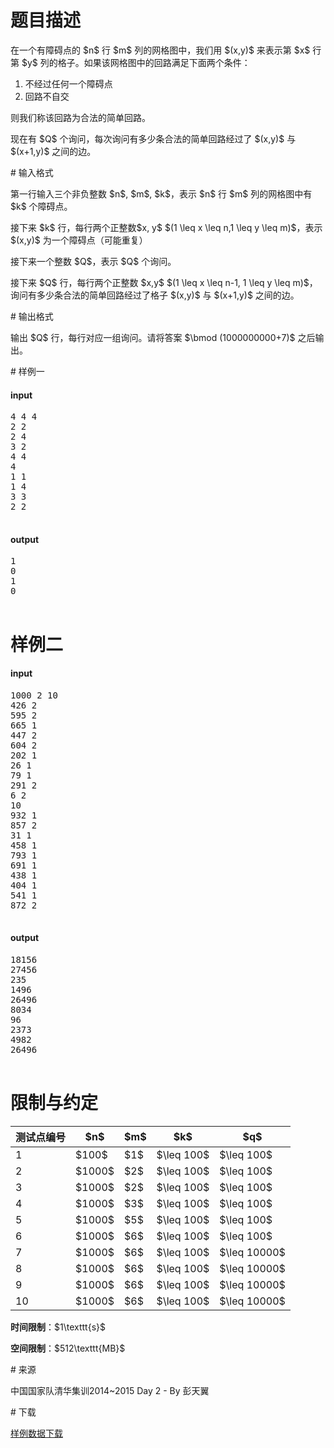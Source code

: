 # 题目描述

<p>在一个有障碍点的 $n$ 行 $m$ 列的网格图中，我们用 $(x,y)$ 来表示第 $x$ 行第 $y$ 列的格子。如果该网格图中的回路满足下面两个条件：</p>
<ol><li>不经过任何一个障碍点</li>
<li>回路不自交</li>
</ol><p>则我们称该回路为合法的简单回路。</p>
<p>现在有 $Q$ 个询问，每次询问有多少条合法的简单回路经过了 $(x,y)$ 与 $(x+1,y)$ 之间的边。</p>
# 输入格式


<p>第一行输入三个非负整数 $n$, $m$, $k$，表示 $n$ 行 $m$ 列的网格图中有 $k$ 个障碍点。</p>
<p>接下来 $k$ 行，每行两个正整数$x, y$ $(1 \leq x \leq n,1 \leq y \leq m)$，表示 $(x,y)$ 为一个障碍点（可能重复）</p>
<p>接下来一个整数 $Q$，表示 $Q$ 个询问。</p>
<p>接下来 $Q$ 行，每行两个正整数 $x,y$ $(1 \leq x \leq n-1, 1 \leq y \leq m)$，询问有多少条合法的简单回路经过了格子 $(x,y)$ 与 $(x+1,y)$ 之间的边。</p>
# 输出格式


<p>输出 $Q$ 行，每行对应一组询问。请将答案 $\bmod (1000000000+7)$ 之后输出。</p>
# 样例一


<h4>input</h4>
<pre>4 4 4
2 2
2 4
3 2
4 4
4
1 1
1 4
3 3
2 2

</pre>

<h4>output</h4>
<pre>1
0
1
0

</pre>

# 样例二


<h4>input</h4>
<pre>1000 2 10
426 2
595 2
665 1
447 2
604 2
202 1
26 1
79 1
291 2
6 2
10
932 1
857 2
31 1
458 1
793 1
691 1
438 1
404 1
541 1
872 2

</pre>

<h4>output</h4>
<pre>18156
27456
235
1496
26496
8034
96
2373
4982
26496

</pre>

# 限制与约定


<div class="table-responsive">
<table class="table table-bordered table-text-center table-vertical-middle"><thead><tr><th>测试点编号</th>
<th>$n$</th>
<th>$m$</th>
<th>$k$</th>
<th>$q$</th>
</tr></thead><tbody><tr><td>1</td><td>$100$</td><td>$1$</td><td>$\leq 100$</td><td>$\leq 100$</td></tr><tr><td>2</td><td>$1000$</td><td>$2$</td><td>$\leq 100$</td><td>$\leq 100$</td></tr><tr><td>3</td><td>$1000$</td><td>$2$</td><td>$\leq 100$</td><td>$\leq 100$</td></tr><tr><td>4</td><td>$1000$</td><td>$3$</td><td>$\leq 100$</td><td>$\leq 100$</td></tr><tr><td>5</td><td>$1000$</td><td>$5$</td><td>$\leq 100$</td><td>$\leq 100$</td></tr><tr><td>6</td><td>$1000$</td><td>$6$</td><td>$\leq 100$</td><td>$\leq 100$</td></tr><tr><td>7</td><td>$1000$</td><td>$6$</td><td>$\leq 100$</td><td>$\leq 10000$</td></tr><tr><td>8</td><td>$1000$</td><td>$6$</td><td>$\leq 100$</td><td>$\leq 10000$</td></tr><tr><td>9</td><td>$1000$</td><td>$6$</td><td>$\leq 100$</td><td>$\leq 10000$</td></tr><tr><td>10</td><td>$1000$</td><td>$6$</td><td>$\leq 100$</td><td>$\leq 10000$</td></tr></tbody></table></div>

<p><strong>时间限制</strong>：$1\texttt{s}$</p>
<p><strong>空间限制</strong>：$512\texttt{MB}$</p>
# 来源


<p>中国国家队清华集训2014~2015 Day 2 - By 彭天翼</p>
# 下载


<p><a href="/download.php?type=problem&amp;id=39">样例数据下载</a></p>

